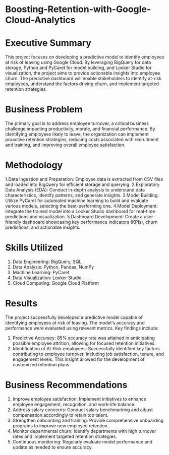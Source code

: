 # Boosting-Retention-with-Google-Cloud-Analytics
# Executive Summary 
This project focuses on developing a predictive model to identify employees at risk of leaving using Google Cloud. By leveraging BigQuery for data storage, Python and PyCaret for model building, and Looker Studio for visualization, the project aims to provide actionable insights into employee churn. The predictive dashboard will enable stakeholders to identify at-risk employees, understand the factors driving churn, and implement targeted retention strategies.

# Business Problem
The primary goal is to address employee turnover, a critical business challenge impacting productivity, morale, and financial performance. By identifying employees likely to leave, the organization can implement proactive retention strategies, reducing costs associated with recruitment and training, and improving overall employee satisfaction.
# Methodology
1.Data Ingestion and Preparation: Employee data is extracted from CSV files and loaded into BigQuery for efficient storage and querying.
2.Exploratory Data Analysis (EDA): Conduct in-depth analysis to understand data characteristics, identify patterns, and generate insights. 
3.Model Building: Utilize PyCaret for automated machine learning to build and evaluate various models, selecting the best-performing one. 
4.Model Deployment: Integrate the trained model into a Looker Studio dashboard for real-time predictions and visualization.
5.Dashboard Development: Create a user-friendly dashboard showcasing key performance indicators (KPIs), churn predictions, and actionable insights.

# Skills Utilized
1.	Data Engineering: BigQuery, SQL
2.	Data Analysis: Python, Pandas, NumPy
3.	Machine Learning: PyCaret
4.	Data Visualization: Looker Studio
5.	Cloud Computing: Google Cloud Platform

# Results
The project successfully developed a predictive model capable of identifying employees at risk of leaving. The model's accuracy and performance were evaluated using relevant metrics. Key findings include:
1. Predictive Accuracy: 85% accuracy rate was attained in anticipating possible employee attrition, allowing 
for focused retention initiatives.
2. Identification of At-Risk employees: Successfully identified key factors contributing to employee turnover, including job satisfaction, tenure, and engagement levels. This insight allowed for the development of customized retention plans

# Business Recommendations
1.	Improve employee satisfaction: Implement initiatives to enhance employee engagement, recognition, and work-life balance.
2.	Address salary concerns: Conduct salary benchmarking and adjust compensation accordingly to retain top talent.
3.	Strengthen onboarding and training: Provide comprehensive onboarding programs to improve new employee retention.
4.	Monitor departmental churn: Identify departments with high turnover rates and implement targeted retention strategies.
5.	Continuous monitoring: Regularly evaluate model performance and update as needed to ensure accuracy.

